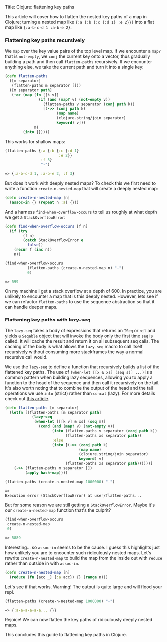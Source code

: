 Title: Clojure: flattening key paths

This article will cover how to flatten the nested key paths of a map in Clojure; turning a nested map like `{:a {:b {:c {:d 1} :e 2}}}` into a flat map like `{:a-b-c-d 1 :a-b-e 2}`.

### Flattening key paths recursively

We `map` over the key value pairs of the top level map. If we encounter a `map?` that is `not-empty`, we `conj` the current key onto a vector, thus gradually building a path and then call `flatten-paths` recursively. If we encounter anything else, we take the current path and turn it into a single key:

```clojure
(defn flatten-paths
  ([m separator]
   (flatten-paths m separator []))
  ([m separator path]
   (->> (map (fn [[k v]]
               (if (and (map? v) (not-empty v))
                 (flatten-paths v separator (conj path k))
                 [(->> (conj path k)
                       (map name)
                       (clojure.string/join separator)
                       keyword) v]))
             m)
        (into {}))))
```

This works for shallow maps:

```clojure
(flatten-paths {:a {:b {:c {:d 1}
                        :e 2}}
                :f 3}
                "-")

=> {:a-b-c-d 1, :a-b-e 2, :f 3}
```

But does it work with deeply nested maps? To check this we first need to write a function `create-n-nested-map` that will create a deeply nested map:

```clojure
(defn create-n-nested-map [n]
  (assoc-in {} (repeat n :a) {}))
```

And a harness `find-when-overflow-occurs` to tell us roughly at what depth we get a `StackOverflowError`:

```clojure
(defn find-when-overflow-occurs [f n]
  (if (try
        (f n)
        (catch StackOverflowError e
          false))
    (recur f (inc n))
    n))

(find-when-overflow-occurs
          (flatten-paths (create-n-nested-map n) "-")
          0)

=> 599
```

On my machine I get a stack overflow at a depth of 600. In practice, you are unlikely to encounter a map that is this deeply nested. However, lets see if we can refactor `flatten-paths` to use the sequence abstraction so that it can handle deeper maps.

### Flattening key paths with lazy-seq

The `lazy-seq` takes a body of expressions that returns an `ISeq` or `nil` and yields a `Seqable` object that will invoke the body only the first time `seq`
is called. It will cache the result and return it on all subsequent
seq calls. The caching of the body is what allows the `lazy-seq` macro to call itself recursively without consuming more stackframes the way a normal recursive call would.

We use the `lazy-seq` to define a function that recursively builds a list of the flattened key paths. The use of `(when-let [[x & xs] (seq s)] ...)` is a common pattern when building lazy sequences, allowing you to apply a function to the head of the sequence and then call it recursively on the tail. It's also worth noting that to combine the output of the head and the tail operations we use `into` (strict) rather than `concat` (lazy). For more details check out [this article](https://stuartsierra.com/2015/04/26/clojure-donts-concat).

```clojure
(defn flatten-paths [m separator]
  (letfn [(flatten-paths [m separator path]
            (lazy-seq
             (when-let [[[k v] & xs] (seq m)]
               (cond (and (map? v) (not-empty v))
                     (into (flatten-paths v separator (conj path k))
                           (flatten-paths xs separator path))
                     :else
                     (into [(->> (conj path k)
                                 (map name)
                                 (clojure.string/join separator)
                                 keyword) v]
                           (flatten-paths xs separator path))))))]
    (->> (flatten-paths m separator [])
         (apply hash-map))))

(flatten-paths (create-n-nested-map 1000000) "-")

=>
Execution error (StackOverflowError) at user/flatten-paths...

```

But for some reason we are still getting a `StackOverflowError`. Maybe it's our `create-n-nested-map` function that's the culprit?

```clojure
(find-when-overflow-occurs
 create-n-nested-map
 0)

=> 5889
```

Interesting... so `assoc-in` seems to be the cause. I guess this highlights just how unlikely you are to encounter such ridiculously nested maps. Let's rewrite `create-n-nested-map` to build the map from the inside out with `reduce` rather than outside in with `assoc-in`.

```clojure
(defn create-n-nested-map [n]
  (reduce (fn [acc _] {:a acc}) {} (range n)))
```

Let's see if that works. Warning! The output is quite large and will flood your repl.

```clojure
(flatten-paths (create-n-nested-map 1000000) "-")

=> {:a-a-a-a-a-a... {}}
```

Rejoice! We can now flatten the key paths of ridiculously deeply nested maps.

This concludes this guide to flattening key paths in Clojure.
